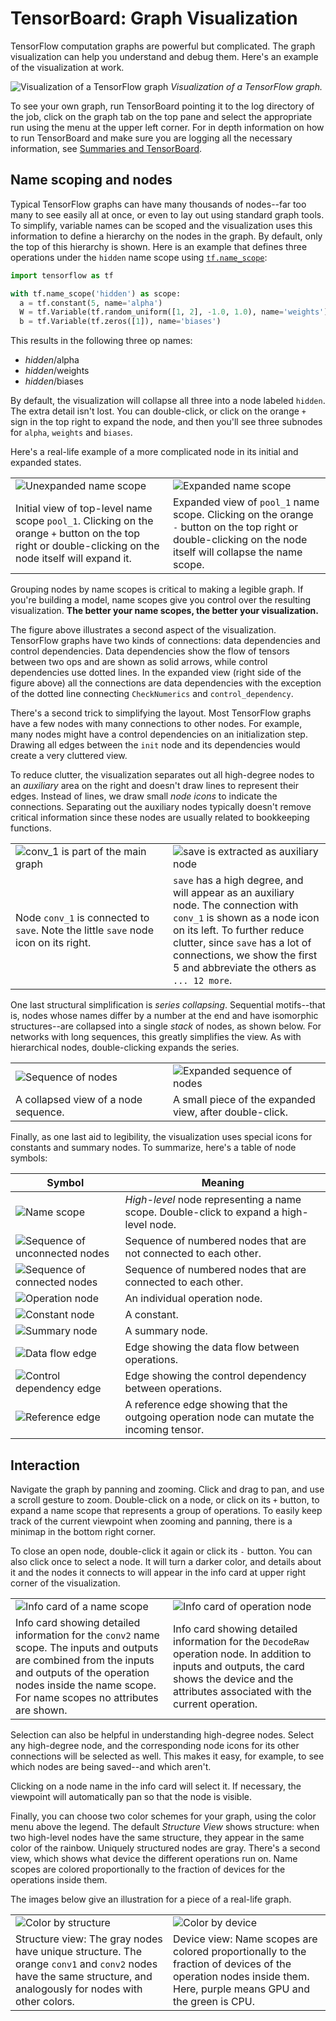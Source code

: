 # TensorBoard: Graph Visualization <a class="md-anchor" id="AUTOGENERATED-tensorboard--graph-visualization"></a>

TensorFlow computation graphs are powerful but complicated. The graph visualization can help you understand and debug them. Here's an example of the visualization at work.

![Visualization of a TensorFlow graph](./graph_vis_animation.gif "Visualization of a TensorFlow graph")
*Visualization of a TensorFlow graph.*

To see your own graph, run TensorBoard pointing it to the log directory of the job, click on the graph tab on the top pane and select the appropriate run using the menu at the upper left corner. For in depth information on how to run TensorBoard and make sure you are logging all the necessary information, see [Summaries and TensorBoard](../summaries_and_tensorboard/index.md).

## Name scoping and nodes <a class="md-anchor" id="AUTOGENERATED-name-scoping-and-nodes"></a>

Typical TensorFlow graphs can have many thousands of nodes--far too many to see
easily all at once, or even to lay out using standard graph tools. To simplify,
variable names can be scoped and the visualization uses this information to
define a hierarchy on the nodes in the graph.  By default, only the top of this
hierarchy is shown. Here is an example that defines three operations under the
`hidden` name scope using
[`tf.name_scope`](../../api_docs/python/framework.md#name_scope):

```python
import tensorflow as tf

with tf.name_scope('hidden') as scope:
  a = tf.constant(5, name='alpha')
  W = tf.Variable(tf.random_uniform([1, 2], -1.0, 1.0), name='weights')
  b = tf.Variable(tf.zeros([1]), name='biases')
```

This results in the following three op names:

* *hidden*/alpha
* *hidden*/weights
* *hidden*/biases

By default, the visualization will collapse all three into a node labeled `hidden`.
The extra detail isn't lost. You can double-click, or click
on the orange `+` sign in the top right to expand the node, and then you'll see
three subnodes for `alpha`, `weights` and `biases`.

Here's a real-life example of a more complicated node in its initial and
expanded states.

<table width="100%;">
  <tr>
    <td style="width: 50%;">
      <img src="./pool1_collapsed.png" alt="Unexpanded name scope" title="Unexpanded name scope" />
    </td>
    <td style="width: 50%;">
      <img src="./pool1_expanded.png" alt="Expanded name scope" title="Expanded name scope" />
    </td>
  </tr>
  <tr>
    <td style="width: 50%;">
      Initial view of top-level name scope <code>pool_1</code>. Clicking on the orange <code>+</code> button on the top right or double-clicking on the node itself will expand it.
    </td>
    <td style="width: 50%;">
      Expanded view of <code>pool_1</code> name scope. Clicking on the orange <code>-</code> button on the top right or double-clicking on the node itself will collapse the name scope.
    </td>
  </tr>
</table>

Grouping nodes by name scopes is critical to making a legible graph. If you're
building a model, name scopes give you control over the resulting visualization.
**The better your name scopes, the better your visualization.**

The figure above illustrates a second aspect of the visualization. TensorFlow
graphs have two kinds of connections: data dependencies and control
dependencies. Data dependencies show the flow of tensors between two ops and
are shown as solid arrows, while control dependencies use dotted lines. In the
expanded view (right side of the figure above) all the connections are data
dependencies with the exception of the dotted line connecting `CheckNumerics`
and `control_dependency`.

There's a second trick to simplifying the layout. Most TensorFlow graphs have a
few nodes with many connections to other nodes. For example, many nodes might
have a control dependencies on an initialization step. Drawing all edges
between the `init` node and its dependencies would create a very cluttered
view.

To reduce clutter, the visualization separates out all high-degree nodes to an
*auxiliary* area on the right and doesn't draw lines to represent their edges.
Instead of lines, we draw small *node icons* to indicate the connections.
Separating out the auxiliary nodes typically doesn't remove critical
information since these nodes are usually related to bookkeeping functions.

<table width="100%;">
  <tr>
    <td style="width: 50%;">
      <img src="./conv_1.png" alt="conv_1 is part of the main graph" title="conv_1 is part of the main graph" />
    </td>
    <td style="width: 50%;">
      <img src="./save.png" alt="save is extracted as auxiliary node" title="save is extracted as auxiliary node" />
    </td>
  </tr>
  <tr>
    <td style="width: 50%;">
      Node <code>conv_1</code> is connected to <code>save</code>. Note the little <code>save</code> node icon on its right.
    </td>
    <td style="width: 50%;">
      <code>save</code> has a high degree, and will appear as an auxiliary node. The connection with <code>conv_1</code> is shown as a node icon on its left. To further reduce clutter, since <code>save</code> has a lot of connections, we show the first 5 and abbreviate the others as <code>... 12 more</code>.
    </td>
  </tr>
</table>

One last structural simplification is *series collapsing*. Sequential
motifs--that is, nodes whose names differ by a number at the end and have
isomorphic structures--are collapsed into a single *stack* of nodes, as shown
below. For networks with long sequences, this greatly simplifies the view. As
with hierarchical nodes, double-clicking expands the series.

<table width="100%;">
  <tr>
    <td style="width: 50%;">
      <img src="./series.png" alt="Sequence of nodes" title="Sequence of nodes" />
    </td>
    <td style="width: 50%;">
      <img src="./series_expanded.png" alt="Expanded sequence of nodes" title="Expanded sequence of nodes" />
    </td>
  </tr>
  <tr>
    <td style="width: 50%;">
      A collapsed view of a node sequence.
    </td>
    <td style="width: 50%;">
      A small piece of the expanded view, after double-click.
    </td>
  </tr>
</table>

Finally, as one last aid to legibility, the visualization uses special icons
for constants and summary nodes. To summarize, here's a table of node symbols:

Symbol | Meaning
--- | ---
![Name scope](./namespace_node.png "Name scope") | *High-level* node representing a name scope. Double-click to expand a high-level node.
![Sequence of unconnected nodes](./horizontal_stack.png "Sequence of unconnected nodes") | Sequence of numbered nodes that are not connected to each other.
![Sequence of connected nodes](./vertical_stack.png "Sequence of connected nodes") | Sequence of numbered nodes that are connected to each other.
![Operation node](./op_node.png "Operation node") | An individual operation node.
![Constant node](./constant.png "Constant node") | A constant.
![Summary node](./summary.png "Summary node") | A summary node.
![Data flow edge](./dataflow_edge.png "Data flow edge") | Edge showing the data flow between operations.
![Control dependency edge](./control_edge.png "Control dependency edge") | Edge showing the control dependency between operations.
![Reference edge](./reference_edge.png "Reference edge") | A reference edge showing that the outgoing operation node can mutate the incoming tensor.

## Interaction <a class="md-anchor" id="AUTOGENERATED-interaction"></a>

Navigate the graph by panning and zooming. Click and drag to pan, and use a
scroll gesture to zoom. Double-click on a node, or click on its `+` button, to
expand a name scope that represents a group of operations. To easily keep
track of the current viewpoint when zooming and panning, there is a minimap in
the bottom right corner.

To close an open node, double-click it again or click its `-` button. You can
also click once to select a node. It will turn a darker color, and details
about it and the nodes it connects to will appear in the info card at upper
right corner of the visualization.

<table width="100%;">
  <tr>
    <td style="width: 50%;">
      <img src="./infocard.png" alt="Info card of a name scope" title="Info card of a name scope" />
    </td>
    <td style="width: 50%;">
      <img src="./infocard_op.png" alt="Info card of operation node" title="Info card of operation node" />
    </td>
  </tr>
  <tr>
    <td style="width: 50%;">
      Info card showing detailed information for the <code>conv2</code> name scope. The inputs and outputs are combined from the inputs and outputs of the operation nodes inside the name scope. For name scopes no attributes are shown.
    </td>
    <td style="width: 50%;">
      Info card showing detailed information for the <code>DecodeRaw</code> operation node. In addition to inputs and outputs, the card shows the device and the attributes associated with the current operation.
    </td>
  </tr>
</table>

Selection can also be helpful in understanding high-degree nodes. Select any
high-degree node, and the corresponding node icons for its other connections
will be selected as well. This makes it easy, for example, to see which nodes
are being saved--and which aren't.

Clicking on a node name in the info card will select it. If necessary, the
viewpoint will automatically pan so that the node is visible.

Finally, you can choose two color schemes for your graph, using the color menu
above the legend. The default *Structure View* shows structure: when two
high-level nodes have the same structure, they appear in the same color of the
rainbow. Uniquely structured nodes are gray. There's a second view, which shows
what device the different operations run on. Name scopes are colored
proportionally to the fraction of devices for the operations inside them.

The images below give an illustration for a piece of a real-life graph.

<table width="100%;">
  <tr>
    <td style="width: 50%;">
      <img src="./colorby_structure.png" alt="Color by structure" title="Color by structure" />
    </td>
    <td style="width: 50%;">
      <img src="./colorby_device.png" alt="Color by device" title="Color by device" />
    </td>
  </tr>
  <tr>
    <td style="width: 50%;">
      Structure view: The gray nodes have unique structure. The orange <code>conv1</code> and <code>conv2</code> nodes have the same structure, and analogously for nodes with other colors.
    </td>
    <td style="width: 50%;">
      Device view: Name scopes are colored proportionally to the fraction of devices of the operation nodes inside them. Here, purple means GPU and the green is CPU.
    </td>
  </tr>
</table>
